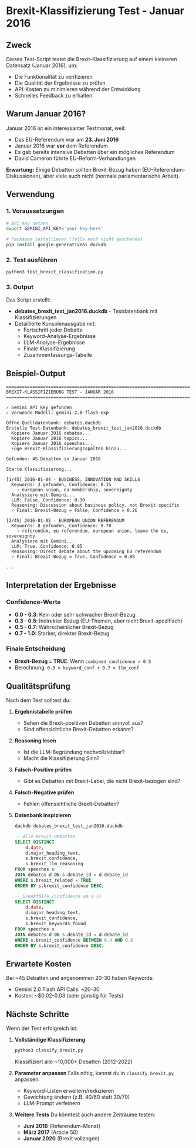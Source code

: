 # Brexit-Klassifizierung Test - Januar 2016

## Zweck

Dieses Test-Script testet die Brexit-Klassifizierung auf einem kleineren Datensatz (Januar 2016), um:
- Die Funktionalität zu verifizieren
- Die Qualität der Ergebnisse zu prüfen
- API-Kosten zu minimieren während der Entwicklung
- Schnelles Feedback zu erhalten

## Warum Januar 2016?

Januar 2016 ist ein interessanter Testmonat, weil:
- Das EU-Referendum war am **23. Juni 2016**
- Januar 2016 war **vor** dem Referendum
- Es gab bereits intensive Debatten über ein mögliches Referendum
- David Cameron führte EU-Reform-Verhandlungen

**Erwartung:** Einige Debatten sollten Brexit-Bezug haben (EU-Referendum-Diskussionen), aber viele auch nicht (normale parlamentarische Arbeit).

## Verwendung

### 1. Voraussetzungen

```bash
# API Key setzen
export GEMINI_API_KEY='your-key-here'

# Packages installieren (falls noch nicht geschehen)
pip install google-generativeai duckdb
```

### 2. Test ausführen

```bash
python3 test_brexit_classification.py
```

### 3. Output

Das Script erstellt:
- **debates_brexit_test_jan2016.duckdb** - Testdatenbank mit Klassifizierungen
- Detaillierte Konsolenausgabe mit:
  - Fortschritt jeder Debatte
  - Keyword-Analyse-Ergebnisse
  - LLM-Analyse-Ergebnisse
  - Finale Klassifizierung
  - Zusammenfassungs-Tabelle

## Beispiel-Output

```
======================================================================
BREXIT-KLASSIFIZIERUNG TEST - JANUAR 2016
======================================================================

✓ Gemini API Key gefunden
✓ Verwende Modell: gemini-2.0-flash-exp

Öffne Quelldatenbank: debates.duckdb
Erstelle Test-Datenbank: debates_brexit_test_jan2016.duckdb
  Kopiere Januar 2016 debates...
  Kopiere Januar 2016 topics...
  Kopiere Januar 2016 speeches...
  Füge Brexit-Klassifizierungsspalten hinzu...

Gefunden: 45 Debatten in Januar 2016

Starte Klassifizierung...

[1/45] 2016-01-04 - BUSINESS, INNOVATION AND SKILLS
  Keywords: 3 gefunden, Confidence: 0.15
    → european union, eu membership, sovereignty
  Analysiere mit Gemini...
  LLM: False, Confidence: 0.30
  Reasoning: Discussion about business policy, not Brexit-specific
  ✓ Final: Brexit-Bezug = False, Confidence = 0.26

[2/45] 2016-01-05 - EUROPEAN UNION REFERENDUM
  Keywords: 8 gefunden, Confidence: 0.70
    → referendum, eu referendum, european union, leave the eu, sovereignty
  Analysiere mit Gemini...
  LLM: True, Confidence: 0.95
  Reasoning: Direct debate about the upcoming EU referendum
  ✓ Final: Brexit-Bezug = True, Confidence = 0.88

...
```

## Interpretation der Ergebnisse

### Confidence-Werte

- **0.0 - 0.3**: Kein oder sehr schwacher Brexit-Bezug
- **0.3 - 0.5**: Indirekter Bezug (EU-Themen, aber nicht Brexit-spezifisch)
- **0.5 - 0.7**: Wahrscheinlicher Brexit-Bezug
- **0.7 - 1.0**: Starker, direkter Brexit-Bezug

### Finale Entscheidung

- **Brexit-Bezug = TRUE**: Wenn `combined_confidence > 0.5`
- Berechnung: `0.3 × keyword_conf + 0.7 × llm_conf`

## Qualitätsprüfung

Nach dem Test solltest du:

1. **Ergebnistabelle prüfen**
   - Sehen die Brexit-positiven Debatten sinnvoll aus?
   - Sind offensichtliche Brexit-Debatten erkannt?

2. **Reasoning lesen**
   - Ist die LLM-Begründung nachvollziehbar?
   - Macht die Klassifizierung Sinn?

3. **Falsch-Positive prüfen**
   - Gibt es Debatten mit Brexit-Label, die nicht Brexit-bezogen sind?

4. **Falsch-Negative prüfen**
   - Fehlen offensichtliche Brexit-Debatten?

5. **Datenbank inspizieren**
   ```sql
   duckdb debates_brexit_test_jan2016.duckdb

   -- Alle Brexit-Debatten
   SELECT DISTINCT
       d.date,
       d.major_heading_text,
       s.brexit_confidence,
       s.brexit_llm_reasoning
   FROM speeches s
   JOIN debates d ON s.debate_id = d.debate_id
   WHERE s.brexit_related = TRUE
   ORDER BY s.brexit_confidence DESC;

   -- Grenzfälle (Confidence um 0.5)
   SELECT DISTINCT
       d.date,
       d.major_heading_text,
       s.brexit_confidence,
       s.brexit_keywords_found
   FROM speeches s
   JOIN debates d ON s.debate_id = d.debate_id
   WHERE s.brexit_confidence BETWEEN 0.4 AND 0.6
   ORDER BY s.brexit_confidence DESC;
   ```

## Erwartete Kosten

Bei ~45 Debatten und angenommen 20-30 haben Keywords:
- Gemini 2.0 Flash API Calls: ~20-30
- Kosten: ~$0.02-0.03 (sehr günstig für Tests)

## Nächste Schritte

Wenn der Test erfolgreich ist:

1. **Vollständige Klassifizierung**
   ```bash
   python3 classify_brexit.py
   ```
   Klassifiziert alle ~10,000+ Debatten (2012-2022)

2. **Parameter anpassen**
   Falls nötig, kannst du in `classify_brexit.py` anpassen:
   - Keyword-Listen erweitern/reduzieren
   - Gewichtung ändern (z.B. 40/60 statt 30/70)
   - LLM-Prompt verfeinern

3. **Weitere Tests**
   Du könntest auch andere Zeiträume testen:
   - **Juni 2016** (Referendum-Monat)
   - **März 2017** (Article 50)
   - **Januar 2020** (Brexit vollzogen)
